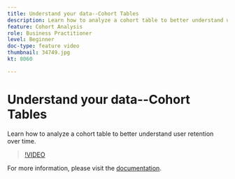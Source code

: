 ```yaml
---
title: Understand your data--Cohort Tables
description: Learn how to analyze a cohort table to better understand user retention over time.
feature: Cohort Analysis
role: Business Practitioner
level: Beginner
doc-type: feature video
thumbnail: 34749.jpg
kt: 8060

---
```


# Understand your data--Cohort Tables

Learn how to analyze a cohort table to better understand user retention over time.

>[!VIDEO](https://video.tv.adobe.com/v/331788/?quality=12&learn=on)

For more information, please visit the [documentation](https://experienceleague.adobe.com/docs/analytics/analyze/analysis-workspace/visualizations/cohort-table/cohort-analysis.html?lang=en).
